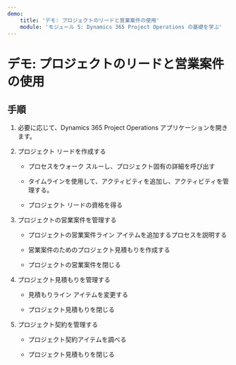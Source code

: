 ```yaml
---
demo:
    title: 'デモ: プロジェクトのリードと営業案件の使用'
    module: 'モジュール 5: Dynamics 365 Project Operations の基礎を学ぶ'
---
```


# デモ: プロジェクトのリードと営業案件の使用

## 手順

1. 必要に応じて、Dynamics 365 Project Operations アプリケーションを開きます。 

2. プロジェクト リードを作成する

	- プロセスをウォーク スルーし、プロジェクト固有の詳細を呼び出す

	- タイムラインを使用して、アクティビティを追加し、アクティビティを管理する。 

	- プロジェクト リードの資格を得る

3. プロジェクトの営業案件を管理する

	- プロジェクトの営業案件ライン アイテムを追加するプロセスを説明する

	- 営業案件のためのプロジェクト見積もりを作成する

	- プロジェクトの営業案件を閉じる

4. プロジェクト見積もりを管理する

	- 見積もりライン アイテムを変更する

	- プロジェクト見積もりを閉じる

5. プロジェクト契約を管理する

	- プロジェクト契約アイテムを調べる

	- プロジェクト見積もりを閉じる
